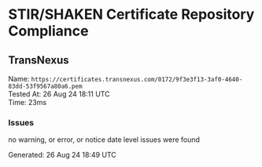 # STIR/SHAKEN Certificate Repository Compliance

## TransNexus

Name: `https://certificates.transnexus.com/0172/9f3e3f13-3af0-4640-83dd-53f9567a80a6.pem`\
Tested At: 26 Aug 24 18:11 UTC\
Time: 23ms

### Issues

no warning, or error, or notice date level issues were found

Generated: 26 Aug 24 18:49 UTC